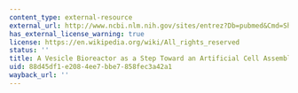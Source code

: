 ```yaml
---
content_type: external-resource
external_url: http://www.ncbi.nlm.nih.gov/sites/entrez?Db=pubmed&Cmd=ShowDetailView&TermToSearch=15591347&ordinalpos=3&itool=EntrezSystem2.PEntrez.Pubmed.Pubmed_ResultsPanel.Pubmed_RVDocSum
has_external_license_warning: true
license: https://en.wikipedia.org/wiki/All_rights_reserved
status: ''
title: A Vesicle Bioreactor as a Step Toward an Artificial Cell Assembly
uid: 88d45df1-e208-4ee7-bbe7-858fec3a42a1
wayback_url: ''
---
```

